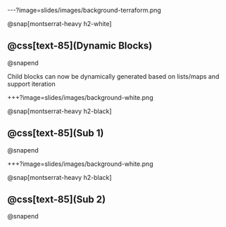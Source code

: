 ---?image=slides/images/background-terraform.png

@snap[montserrat-heavy h2-white]
## @css[text-85](Dynamic Blocks)
@snapend

Child blocks can now be dynamically generated based on lists/maps and support iteration

+++?image=slides/images/background-white.png

@snap[montserrat-heavy h2-black]
## @css[text-85](Sub 1)
@snapend

+++?image=slides/images/background-white.png

@snap[montserrat-heavy h2-black]
## @css[text-85](Sub 2)
@snapend